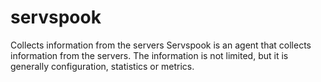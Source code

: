 # servspook
Collects information from the servers
Servspook is an agent that collects information from the servers. The information is not limited, but it is generally configuration, statistics or metrics.
